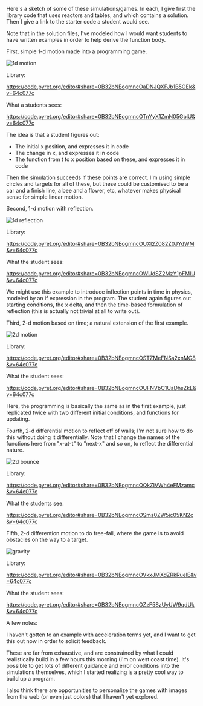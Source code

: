Here's a sketch of some of these simulations/games.  In each, I give first the
library code that uses reactors and tables, and which contains a solution.
Then I give a link to the starter code a student would see.

Note that in the solution files, I've modeled how I would want students to have
written examples in order to help derive the function body.


First, simple 1-d motion made into a programming game.

![1d motion](http://i.imgur.com/ZxIKUgX.gif)

Library:

https://code.pyret.org/editor#share=0B32bNEogmncOaDNJQXFJb1B5OEk&v=64c077c

What a students sees:

https://code.pyret.org/editor#share=0B32bNEogmncOTnYyX1ZmN05GblU&v=64c077c

The idea is that a student figures out:

- The initial x position, and expresses it in code
- The change in x, and expresses it in code
- The function from t to x position based on these, and expresses it in code

Then the simulation succeeds if these points are correct.  I'm using simple
circles and targets for all of these, but these could be customised to be a car
and a finish line, a bee and a flower, etc, whatever makes physical sense for
simple linear motion.



Second, 1-d motion with reflection.

![1d reflection](http://i.imgur.com/cpq840T.gif)

Library:

https://code.pyret.org/editor#share=0B32bNEogmncOUXl2Z082Z0JYdWM&v=64c077c

What the student sees:

https://code.pyret.org/editor#share=0B32bNEogmncOWUdSZ2MzY1pFMlU&v=64c077c


We might use this example to introduce inflection points in time in physics,
modeled by an if expression in the program.  The student again figures out
starting conditions, the x delta, and then the time-based formulation of
reflection (this is actually not trivial at all to write out).


Third, 2-d motion based on time; a natural extension of the first example.

![2d motion](http://i.imgur.com/EIKuZa3.gif)

Library:

https://code.pyret.org/editor#share=0B32bNEogmncOSTZMeFNSa2xnMG8&v=64c077c

What the student sees:

https://code.pyret.org/editor#share=0B32bNEogmncOUFNVbC1UaDhsZkE&v=64c077c


Here, the programming is basically the same as in the first example, just
replicated twice with two different initial conditions, and functions for
updating.



Fourth, 2-d differential motion to reflect off of walls; I'm not sure how to do
this without doing it differentially.  Note that I change the names of the
functions here from "x-at-t" to "next-x" and so on, to reflect the differential
nature.

![2d bounce](http://i.imgur.com/3s1YUgc.gif)

Library:

https://code.pyret.org/editor#share=0B32bNEogmncOQkZIVWh4eFMzamc&v=64c077c

What the students see:

https://code.pyret.org/editor#share=0B32bNEogmncOSms0ZW5ic05KN2c&v=64c077c


Fifth, 2-d differention motion to do free-fall, where the game is to avoid
obstacles on the way to a target.

![gravity](http://i.imgur.com/HaFYbkC.gif)

Library:

https://code.pyret.org/editor#share=0B32bNEogmncOVkxJMXdZRkRuelE&v=64c077c

What the student sees:

https://code.pyret.org/editor#share=0B32bNEogmncOZzF5SzUyUW9qdUk&v=64c077c


A few notes:

I haven't gotten to an example with acceleration terms yet, and I want to get
this out now in order to solicit feedback.

These are far from exhaustive, and are constrained by what I could
realistically build in a few hours this morning (I'm on west coast time).  It's
possible to get lots of different guidance and error conditions into the
simulations themselves, which I started realizing is a pretty cool way to build
up a program.

I also think there are opportunities to personalize the games with images from
the web (or even just colors) that I haven't yet explored.


